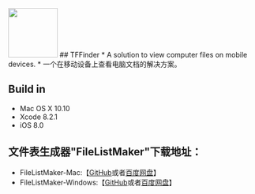 <img src="https://github.com/teanfoo/TFFinder/blob/master/Images/1.png" width="100" height="100">
## TFFinder
* A solution to view computer files on mobile devices.
* 一个在移动设备上查看电脑文档的解决方案。

## Build in
* Mac OS X 10.10
* Xcode 8.2.1
* iOS 8.0

## 文件表生成器"FileListMaker"下载地址：
* FileListMaker-Mac:【<a href="https://github.com/teanfoo/TFFinder/blob/master/TFFileListMaker/FileListMaker-Mac.zip">GitHub</a>或者<a href="https://pan.baidu.com/s/1hsPvL9E">百度网盘</a>】
* FileListMaker-Windows:【<a href="https://github.com/teanfoo/TFFinder/blob/master/TFFileListMaker/FileListMaker-Windows.zip">GitHub</a>或者<a href="https://pan.baidu.com/s/1mh6G3A4">百度网盘</a>】

